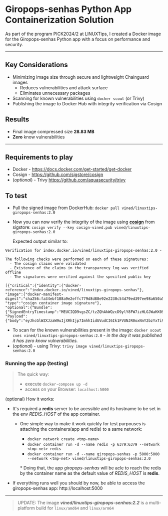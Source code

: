 # Giropops-senhas Python App Containerization Solution

As part of the program PICK2024/2 at LINUXTips, I created a Docker image for the Giropops-senhas Python app with a focus on performance and security.

---

## Key Considerations

- Minimizing image size through secure and lightweight Chainguard images
  - Reduces vulnerabilities and attack surface
  - Eliminates unnecessary packages
- Scanning for known vulnerabilities using `docker scout` (or Trivy)
- Publishing the image to Docker Hub with integrity verification via Cosign

## Results

- Final image compressed size **28.83 MB**
- **Zero** know vulnerabilities

---

## Requirements to play

- Docker - https://docs.docker.com/get-started/get-docker
- Cosign - https://github.com/sigstore/cosign
- (_optional_) - Trivy https://github.com/aquasecurity/trivy

## To test

- Pull the signed image from DockerHub:
  `docker pull vined/linuxtips-giropops-senhas:2.0`

- Now you can now verify the integrity of the image using [**cosign**](https://github.com/sigstore/cosign) from sigstore:
  `cosign verify --key cosign-vined.pub vined/linuxtips-giropops-senhas:2.0`

  Expected output similar to:

```
Verification for index.docker.io/vined/linuxtips-giropops-senhas:2.0 --
The following checks were performed on each of these signatures:
  - The cosign claims were validated
  - Existence of the claims in the transparency log was verified offline
  - The signatures were verified against the specified public key

[{"critical":{"identity":{"docker-reference":"index.docker.io/vined/linuxtips-giropops-senhas"},
"image":{"docker-manifest-digest":"sha256:fa34ebf108a9e2effc779d8d88e92e2230c54d79ed397ee98a650a5c111bd7de"},
"type":"cosign container image signature"},
"optional":{"Bundle":{"SignedEntryTimestamp":"MEUCIQD9vgsZC/tzZQhAkWQzcD9ylY8FW7izHLGJWaHX0S2cSwIgM8M8H...",
"Payload":{"body":"eyJhcGlWZXJzaW9uIjXRhIjp7ImhhIidGVudCI6Ik1FVUNJR0oxNnY2bzYxTi9uQk1ORUNNUGFXcVRLY3B...}}}}]
```

- To scan for the known vulnerabilities present in the image:
  `docker scout cves vined/linuxtips-giropops-senhas:2.0` - _in the day it was published it has zero know vulnerabilities._
- (_optional_) - using Trivy:
  `trivy image vined/linuxtips-giropops-senhas:2.0`

### Running the app (testing)

> The quick way:
>
> - execute `docker-compose up -d`
> - access on your Browser: `localhost:5000`

(optional) How it works:

- It's required a **redis** server to be acessible and its hostname to be set in the env _REDIS_HOST_ of the app container.

  - One simple way to make it work quickly for test purpouses is attaching the containers(app and redis) to a same network:

    - `docker network create <tmp-name>`
    - `docker container run -d --name redis -p 6379:6379 --network <tmp-net> redis`
    - `docker container run -d --name giropops-senhas -p 5000:5000 --network <tmp-net> vined/linuxtips-giropops-senhas:2.0`

    \* Doing that, the app _giropops-senhas_ will be acle to reach the redis by the container name as the default value of _REDIS_HOST_ is **redis**.

- If everything runs well you should by now, be able to access the giropops-senhas app: http://localhost:5000

---

> UPDATE: The image **_vined/linuxtips-giropops-senhas:2.2_** is a multi-platform build for `linux/amd64` and `linux/arm64`

